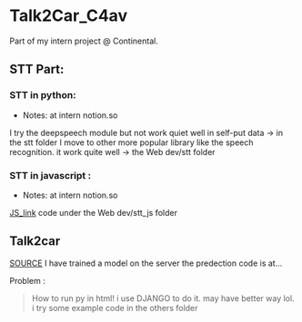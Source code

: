 # Talk2Car_C4av
Part of my intern project @ Continental. 

## STT Part:
### STT in python:
- Notes: at intern notion.so

I try the deepspeech module but not work quiet well in self-put data -> in the stt folder 
I move to other more popular library like the speech recognition. it work quite well -> the Web dev/stt folder 

### STT in javascript :
- Notes: at intern notion.so

[JS_link](https://developer.mozilla.org/en-US/docs/Web/API/SpeechRecognition/onresult)
code under the Web dev/stt_js folder

## Talk2car
[SOURCE](https://github.com/talk2car/Talk2Car)
I have trained a model on the server 
the predection code is at... 

Problem : 
> How to run py in html!
i use DJANGO to do it. may have better way lol. i try some example code in the others folder
